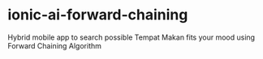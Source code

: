 # ionic-ai-forward-chaining
Hybrid mobile app to search possible Tempat Makan fits your mood using Forward Chaining Algorithm
